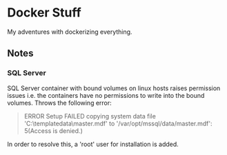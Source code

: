 Docker Stuff
=============

My adventures with dockerizing everything.

Notes
-----
### SQL Server
SQL Server container with bound volumes on linux hosts raises permission issues i.e. the containers have no permissions to write into the bound volumes. Throws the following error:

>ERROR Setup FAILED copying system data file 'C:\templatedata\master.mdf' to '/var/opt/mssql/data/master.mdf':  5(Access is denied.)

In order to resolve this, a 'root' user for installation is added.